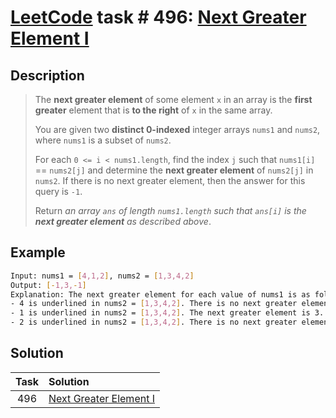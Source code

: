 # [LeetCode][leetcode] task # 496: [Next Greater Element I][task]

Description
-----------

> The **next greater element** of some element `x` in an array
> is the **first greater** element that is **to the right** of `x` in the same array.
> 
> You are given two **distinct 0-indexed** integer arrays `nums1` and `nums2`,
> where `nums1` is a subset of `nums2`.
> 
> For each `0 <= i < nums1.length`, find the index `j` such that `nums1[i]` == `nums2[j]`
> and determine the **next greater element** of `nums2[j]` in `nums2`.
> If there is no next greater element, then the answer for this query is `-1`.
> 
> Return _an array `ans` of length `nums1.length` such
> that `ans[i]` is the **next greater element** as described above_.

 Example
-------

```sh
Input: nums1 = [4,1,2], nums2 = [1,3,4,2]
Output: [-1,3,-1]
Explanation: The next greater element for each value of nums1 is as follows:
- 4 is underlined in nums2 = [1,3,4,2]. There is no next greater element, so the answer is -1.
- 1 is underlined in nums2 = [1,3,4,2]. The next greater element is 3.
- 2 is underlined in nums2 = [1,3,4,2]. There is no next greater element, so the answer is -1.
```

Solution
--------

| Task | Solution                           |
|:----:|:-----------------------------------|
| 496  | [Next Greater Element I][solution] |


[leetcode]: <http://leetcode.com/>
[task]: <https://leetcode.com/problems/next-greater-element-i/>
[solution]: <https://github.com/wellaxis/witalis-jkit/blob/main/module/tasks/src/main/java/com/witalis/jkit/tasks/core/task/leetcode/h5/p496/option/Practice.java>

